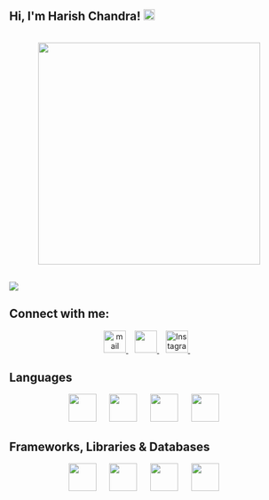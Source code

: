 <div align="left">
<h2> Hi, I'm Harish Chandra! <img src="https://user-images.githubusercontent.com/42378118/110234147-e3259600-7f4e-11eb-95be-0c4047144dea.gif" width="20"></h2>
</div>
<br>
<div align="center">
  <img src="https://github-readme-stats.vercel.app/api?username=harish11223&count_private=true&theme=dark&show_icons=true" width="400" />
</div>
<br>

![](https://komarev.com/ghpvc/?username=harish11223&color=brightgreen)

## Connect with me:
<p align="center">
    <a href="mailto:harish654@hotmail.com" target="_blank">
    <img src="https://www.svgrepo.com/show/452213/gmail.svg" height="40px" alt="mail"/>
    </a>&nbsp;&nbsp;
    <a href="https://www.linkedin.com/in/harish-chandra-mahto/" target="_blank">
    <img src="https://www.svgrepo.com/show/134579/linkedin.svg" height="40px"/>
    </a>&nbsp;&nbsp;
   <a href="https://instagram.com/harish_chandra_007" target="_blank">
    <img src="https://www.svgrepo.com/show/452229/instagram-1.svg" height="40px" alt="Instagram"/>
    </a>&nbsp;&nbsp;
</p>
     
## Languages
<p align="center">
<img src="https://www.svgrepo.com/show/303480/c-logo.svg" height="50px">&nbsp;&nbsp;&nbsp;&nbsp;&nbsp;
<img src="https://www.svgrepo.com/show/349402/html5.svg" height="50px">&nbsp;&nbsp;&nbsp;&nbsp;&nbsp;
<img src="https://www.svgrepo.com/show/349330/css3.svg"  height="50px">&nbsp;&nbsp;&nbsp;&nbsp;&nbsp;
<img src="https://www.svgrepo.com/show/349419/javascript.svg" height="50px">&nbsp;&nbsp;&nbsp;&nbsp;&nbsp;
</p>

## Frameworks, Libraries & Databases
<p align="center">
<img src="https://www.svgrepo.com/show/355190/reactjs.svg" height="50px">&nbsp;&nbsp;&nbsp;&nbsp;&nbsp;
<img src="https://www.svgrepo.com/show/373595/firebase.svg" height="50px">&nbsp;&nbsp;&nbsp;&nbsp;&nbsp;
<img src="https://www.svgrepo.com/show/353498/bootstrap.svg" height="50px">&nbsp;&nbsp;&nbsp;&nbsp;&nbsp;
<img src="https://www.svgrepo.com/show/374118/tailwind.svg" height="50px">&nbsp;&nbsp;&nbsp;&nbsp;&nbsp;
</p>






<!---
nagarajpandith/nagarajpandith is a ✨ special ✨ repository because its `README.md` (this file) appears on your GitHub profile.
You can click the Preview link to take a look at your changes.
--->
